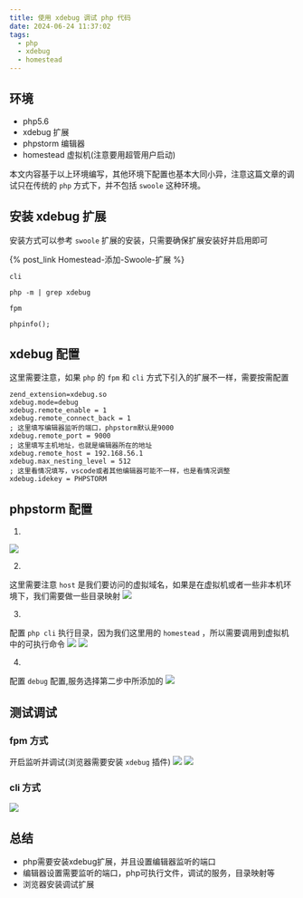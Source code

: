 ```yaml
---
title: 使用 xdebug 调试 php 代码
date: 2024-06-24 11:37:02
tags:
  - php
  - xdebug
  - homestead
---
```


## 环境

* php5.6
* xdebug 扩展
* phpstorm 编辑器
* homestead 虚拟机(注意要用超管用户启动)

本文内容基于以上环境编写，其他环境下配置也基本大同小异，注意这篇文章的调试只在传统的 `php` 方式下，并不包括 `swoole` 这种环境。

## 安装 xdebug 扩展

安装方式可以参考 `swoole` 扩展的安装，只需要确保扩展安装好并启用即可

{% post_link Homestead-添加-Swoole-扩展 %}

`cli`
```
php -m | grep xdebug
```

`fpm`
```
phpinfo();
```

<!-- more -->

## xdebug 配置

这里需要注意，如果 `php` 的 `fpm` 和 `cli` 方式下引入的扩展不一样，需要按需配置

```
zend_extension=xdebug.so
xdebug.mode=debug
xdebug.remote_enable = 1
xdebug.remote_connect_back = 1
; 这里填写编辑器监听的端口，phpstorm默认是9000
xdebug.remote_port = 9000
; 这里填写主机地址，也就是编辑器所在的地址
xdebug.remote_host = 192.168.56.1
xdebug.max_nesting_level = 512
; 这里看情况填写，vscode或者其他编辑器可能不一样，也是看情况调整
xdebug.idekey = PHPSTORM
```

## phpstorm 配置

1.
![](/images/使用-xdebug-调试-php-代码/1.png)

2.
这里需要注意 `host` 是我们要访问的虚拟域名，如果是在虚拟机或者一些非本机环境下，我们需要做一些目录映射
![](/images/使用-xdebug-调试-php-代码/2.png)

3.
配置 `php cli` 执行目录，因为我们这里用的 `homestead` ，所以需要调用到虚拟机中的可执行命令
![](/images/使用-xdebug-调试-php-代码/3.png)
![](/images/使用-xdebug-调试-php-代码/4.png)

4.
配置 `debug` 配置,服务选择第二步中所添加的
![](/images/使用-xdebug-调试-php-代码/5.png)

## 测试调试

### fpm 方式
开启监听并调试(浏览器需要安装 `xdebug` 插件)
![](/images/使用-xdebug-调试-php-代码/6.png)
![](/images/使用-xdebug-调试-php-代码/7.png)

### cli 方式
![](/images/使用-xdebug-调试-php-代码/8.png)


## 总结

* php需要安装xdebug扩展，并且设置编辑器监听的端口
* 编辑器设置需要监听的端口，php可执行文件，调试的服务，目录映射等
* 浏览器安装调试扩展


